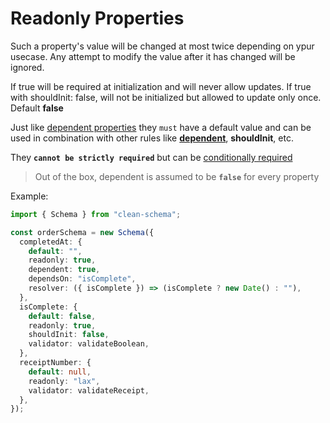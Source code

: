 # Readonly Properties

Such a property's value will be changed at most twice depending on ypur usecase. Any attempt to modify the value after it has changed will be ignored.

If true will be required at initialization and will never allow updates. If true with shouldInit: false, will not be initialized but allowed to update only once. Default **false**

Just like [dependent properties](./dependents.md#dependent-properties) they `must` have a default value and can be used in combination with other rules like [**dependent**](./dependents.md#dependent-properties), **shouldInit**, etc.

They **`cannot be strictly required`** but can be [conditionally required](./required.md#conditionally-required-properties)

> Out of the box, dependent is assumed to be **`false`** for every property

Example:

```ts
import { Schema } from "clean-schema";

const orderSchema = new Schema({
  completedAt: {
    default: "",
    readonly: true,
    dependent: true,
    dependsOn: "isComplete",
    resolver: ({ isComplete }) => (isComplete ? new Date() : ""),
  },
  isComplete: {
    default: false,
    readonly: true,
    shouldInit: false,
    validator: validateBoolean,
  },
  receiptNumber: {
    default: null,
    readonly: "lax",
    validator: validateReceipt,
  },
});
```

